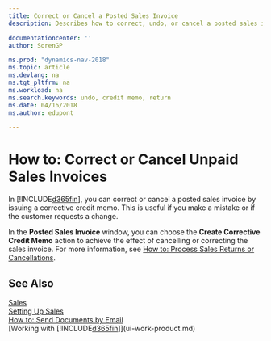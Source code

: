 ```yaml
---
title: Correct or Cancel a Posted Sales Invoice
description: Describes how to correct, undo, or cancel a posted sales invoice and apply a sales credit memo.

documentationcenter: ''
author: SorenGP

ms.prod: "dynamics-nav-2018"
ms.topic: article
ms.devlang: na
ms.tgt_pltfrm: na
ms.workload: na
ms.search.keywords: undo, credit memo, return
ms.date: 04/16/2018
ms.author: edupont

---
```

# How to: Correct or Cancel Unpaid Sales Invoices
In [!INCLUDE[d365fin](includes/d365fin_md.md)], you can correct or cancel a posted sales invoice by issuing a corrective credit memo. This is useful if you make a mistake or if the customer requests a change.

In the **Posted Sales Invoice** window, you can choose the **Create Corrective Credit Memo** action to achieve the effect of cancelling or correcting the sales invoice. For more information, see [How to: Process Sales Returns or Cancellations](sales-how-process-sales-returns-cancellations.md).  


## See Also
[Sales](sales-manage-sales.md)  
[Setting Up Sales](sales-setup-sales.md)  
[How to: Send Documents by Email](ui-how-send-documents-email.md)  
[Working with [!INCLUDE[d365fin](includes/d365fin_md.md)]](ui-work-product.md)

